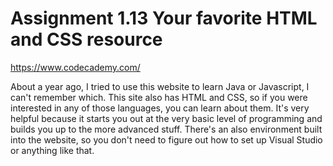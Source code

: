 # Assignment 1.13 Your favorite HTML and CSS resource

https://www.codecademy.com/

About a year ago, I tried to use this website to learn Java or Javascript, I can't remember which. This site also has HTML and CSS, so if you were interested in any of those languages, you can learn about them. It's very helpful because it starts you out at the very basic level of programming and builds you up to the more advanced stuff. There's an also environment built into the website, so you don't need to figure out how to set up Visual Studio or anything like that.
